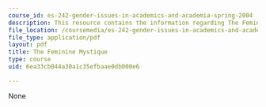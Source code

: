 ```yaml
---
course_id: es-242-gender-issues-in-academics-and-academia-spring-2004
description: This resource contains the information regarding The Feminine Mystique.
file_location: /coursemedia/es-242-gender-issues-in-academics-and-academia-spring-2004/6ea33cb044a30a1c35efbaae0db000e6_MITES_242S04_ses8.pdf
file_type: application/pdf
layout: pdf
title: The Feminine Mystique
type: course
uid: 6ea33cb044a30a1c35efbaae0db000e6

---
```

None